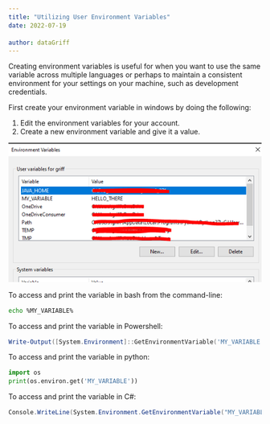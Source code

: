 ```yaml
---
title: "Utilizing User Environment Variables"
date: 2022-07-19

author: dataGriff
---
```


Creating environment variables is useful for when you want to use the same variable across multiple languages or perhaps to maintain a consistent environment for your settings on your machine, such as development credentials.

First create your environment variable in windows by doing the following:

1. Edit the environment variables for your account.
2. Create a new environment variable and give it a value.

![Environment Variables](/dataGriff/_posts/2022-07-19-environment-variables/img/environment_var.PNG)

To access and print the variable in bash from the command-line:

```bash
echo %MY_VARIABLE%
```

To access and print the variable in Powershell:

```powershell
Write-Output([System.Environment]::GetEnvironmentVariable('MY_VARIABLE'))
```

To access and print the variable in python:

```python
import os
print(os.environ.get('MY_VARIABLE'))
```

To access and print the variable in C#:

```c#
Console.WriteLine(System.Environment.GetEnvironmentVariable("MY_VARIABLE"));
```
